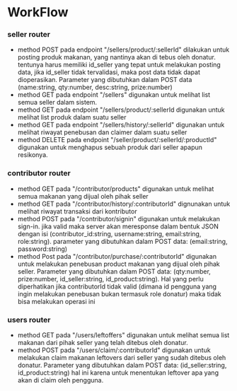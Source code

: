 # WorkFlow
### seller router
- method POST pada endpoint "/sellers/product/:sellerId" dilakukan untuk posting produk makanan, yang nantinya akan di tebus oleh donatur. tentunya harus memiliki id_seller yang tepat untuk melakukan posting data, jika id_seller tidak tervalidasi, maka post data tidak dapat dioperasikan. Parameter yang dibutuhkan dalam POST data (name:string, qty:number, desc:string, prize:number)
- method GET pada endpoint "/sellers" digunakan untuk melihat list semua seller dalam sistem.
- method GET pada endpoint "/sellers/product/:sellerId digunakan untuk melihat list produk dalam suatu seller
- method GET pada endpoint "/sellers/history/:sellerId" digunakan untuk melihat riwayat penebusan dan claimer dalam suatu seller
- method DELETE pada endpoint "/seller/product/:sellerId/:productId" digunakan untuk menghapus sebuah produk dari seller apapun resikonya.

### contributor router
- method GET pada "/contributor/products" digunakan untuk melihat semua makanan yang dijual oleh pihak seller
- method GET pada "/contributor/history/:contributorId" dignunakan untuk melihat riwayat transaksi dari kontributor 
- method POST pada "/contributor/signin" digunakan untuk melakukan sign-in. jika valid maka server akan meresponse dalam bentuk JSON dengan isi (contributor_id:string, username:string, email:string, role:string). parameter yang dibutuhkan dalam POST data: (email:string, password:string)
- method Post pada "/contributor/purchase/:contributorId" digunakan untuk melakukan penebusan product makanan yang dijual oleh pihak seller. Parameter yang dibutuhkan dalam POST data: (qty:number, prize:number, id_seller:string, id_product:string). Hal yang perlu diperhatikan jika contributorId tidak valid (dimana id pengguna yang ingin melakukan penebusan bukan termasuk role donatur) maka tidak bisa melakukan operasi ini

### users router
- method GET pada "/users/leftoffers" digunakan untuk melihat semua list makanan dari pihak seller yang telah ditebus oleh donatur.
- method POST pada "/users/claim/:contributorId" digunakan untuk melakukan claim makanan leftovers dari seller yang sudah ditebus oleh donatur. Parameter yang dibutuhkan dalam POST data: (id_seller:string, id_product:string) hal ini karena untuk menentukan leftover apa yang akan di claim oleh pengguna.
